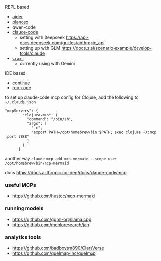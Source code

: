 REPL based
* [aider](https://github.com/Aider-AI/aider)
* [plandex](https://github.com/plandex-ai/plandex)
* [qwen-code](https://github.com/QwenLM/qwen-code)
* [claude-code](https://www.anthropic.com/claude-code)
  * setting with Deepseek https://api-docs.deepseek.com/guides/anthropic_api
  * setting up with GLM https://docs.z.ai/scenario-example/develop-tools/claude
* [crush](https://github.com/charmbracelet/crush)
  * currently using with Gemini 

IDE based
* [continue](https://github.com/continuedev/continue)
* [roo-code](https://github.com/RooCodeInc/Roo-Code?tab=readme-ov-file)

to set up claude-code mcp config for Clojure, add the following to `~/.claude.json`

```
"mcpServers": {
        "clojure-mcp": {
          "command": "/bin/sh",
          "args": [
            "-c",
            "export PATH=/opt/homebrew/bin:$PATH; exec clojure -X:mcp :port 7888"
          ]
        }
      }
```

another way `claude mcp add mcp-mermaid --scope user /opt/homebrew/bin/mcp-mermaid`

docs https://docs.anthropic.com/en/docs/claude-code/mcp

### useful MCPs

* https://github.com/hustcc/mcp-mermaid

### running models

* https://github.com/ggml-org/llama.cpp
* https://github.com/menloresearch/jan

### analytics tools

* https://github.com/badboysm890/ClaraVerse
* https://github.com/quelmap-inc/quelmap
